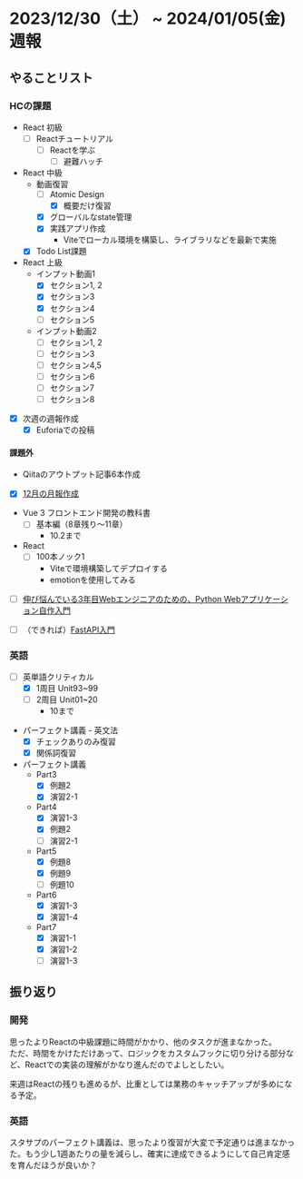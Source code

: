 # 2023/12/30（土） ~ 2024/01/05(金) 週報

## やることリスト

### HCの課題

- React 初級
  - [ ] Reactチュートリアル
    - [ ] Reactを学ぶ
      - [ ] 避難ハッチ

- React 中級
  - 動画復習
    - [ ] Atomic Design
      - [x] 概要だけ復習
    - [x] グローバルなstate管理
    - [x] 実践アプリ作成
      - Viteでローカル環境を構築し、ライブラリなどを最新で実施
  - [x] Todo List課題

- React 上級
  - インプット動画1
    - [x] セクション1, 2
    - [x] セクション3
    - [x] セクション4
    - [ ] セクション5
  - インプット動画2
    - [ ] セクション1, 2
    - [ ] セクション3
    - [ ] セクション4,5
    - [ ] セクション6
    - [ ] セクション7
    - [ ] セクション8

- [x] 次週の週報作成
  - [x] Euforiaでの投稿

#### 課題外

- Qiitaのアウトプット記事6本作成

- [x] [12月の月報作成](https://wsigma.hatenablog.com/entry/2024/01/05/212439)

- Vue 3 フロントエンド開発の教科書
  - [ ] 基本編（8章残り〜11章）
    - 10.2まで

- React
  - [ ] 100本ノック1
    - Viteで環境構築してデプロイする
    - emotionを使用してみる

- [ ] [伸び悩んでいる3年目Webエンジニアのための、Python Webアプリケーション自作入門](https://zenn.dev/bigen1925/books/introduction-to-web-application-with-python)

- [ ] （できれば）[FastAPI入門](https://zenn.dev/sh0nk/books/537bb028709ab9)

### 英語

- [ ] 英単語クリティカル
  - [x] 1周目 Unit93~99
  - [ ] 2周目 Unit01~20
    - 10まで
- パーフェクト講義 - 英文法
  - [x] チェックありのみ復習
  - [x] 関係詞復習
- パーフェクト講義
  - Part3
    - [x] 例題2
    - [x] 演習2-1
  - Part4
    - [x] 演習1-3
    - [x] 例題2
    - [ ] 演習2-1
  - Part5
    - [x] 例題8
    - [x] 例題9
    - [ ] 例題10
  - Part6
    - [x] 演習1-3
    - [x] 演習1-4
  - Part7
    - [x] 演習1-1
    - [x] 演習1-2
    - [ ] 演習1-3

## 振り返り

### 開発

思ったよりReactの中級課題に時間がかかり、他のタスクが進まなかった。  
ただ、時間をかけただけあって、ロジックをカスタムフックに切り分ける部分など、Reactでの実装の理解がかなり進んだのでよしとしたい。

来週はReactの残りも進めるが、比重としては業務のキャッチアップが多めになる予定。

### 英語

スタサプのパーフェクト講義は、思ったより復習が大変で予定通りは進まなかった。もう少し1週あたりの量を減らし、確実に達成できるようにして自己肯定感を育んだほうが良いか？
